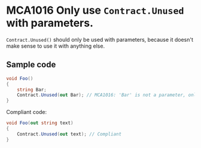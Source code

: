 # MCA1016 Only use `Contract.Unused` with parameters.

`Contract.Unused()` should only be used with parameters, because it doesn't make sense to use it with anything else.

## Sample code

```cs
void Foo()
{
    string Bar;
    Contract.Unused(out Bar); // MCA1016: 'Bar' is not a parameter, only use Contract.Unused with parameters
}
```

Compliant code:

```cs
void Foo(out string text)
{
    Contract.Unused(out text); // Compliant
}
```
